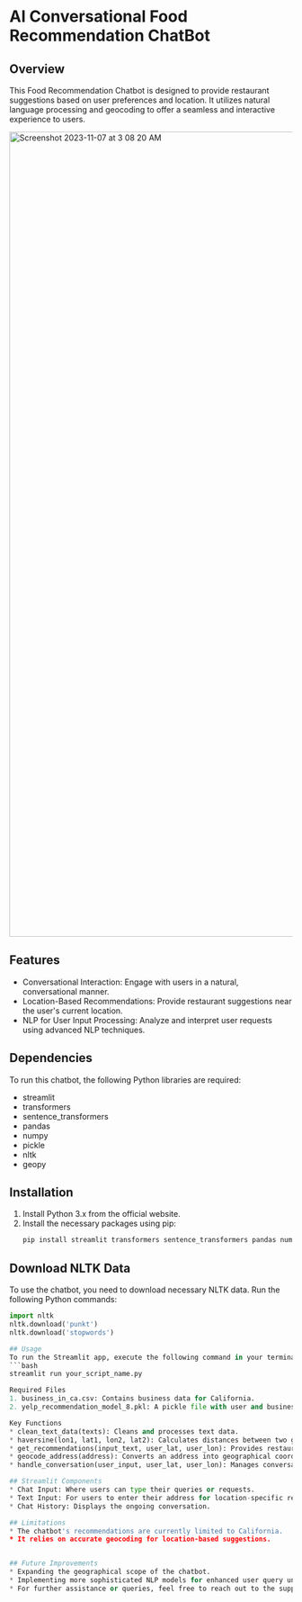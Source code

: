 # AI Conversational Food Recommendation ChatBot

## Overview
This Food Recommendation Chatbot is designed to provide restaurant suggestions based on user preferences and location. It utilizes natural language processing and geocoding to offer a seamless and interactive experience to users.

<img width="1431" alt="Screenshot 2023-11-07 at 3 08 20 AM" src="https://github.com/mrunmayee17/AI-Conversational-ChatBot/assets/48186569/d534e3d2-5842-48af-a180-cde9547ac069">


## Features
- Conversational Interaction: Engage with users in a natural, conversational manner.
- Location-Based Recommendations: Provide restaurant suggestions near the user's current location.
- NLP for User Input Processing: Analyze and interpret user requests using advanced NLP techniques.

## Dependencies
To run this chatbot, the following Python libraries are required:
- streamlit
- transformers
- sentence_transformers
- pandas
- numpy
- pickle
- nltk
- geopy

## Installation
1. Install Python 3.x from the official website.
2. Install the necessary packages using pip:
   ```bash
   pip install streamlit transformers sentence_transformers pandas numpy pickle nltk geopy

## Download NLTK Data
To use the chatbot, you need to download necessary NLTK data. Run the following Python commands:
```python
import nltk
nltk.download('punkt')
nltk.download('stopwords') 

## Usage
To run the Streamlit app, execute the following command in your terminal:
```bash
streamlit run your_script_name.py

Required Files
1. business_in_ca.csv: Contains business data for California.
2. yelp_recommendation_model_8.pkl: A pickle file with user and business embeddings.

Key Functions
* clean_text_data(texts): Cleans and processes text data.
* haversine(lon1, lat1, lon2, lat2): Calculates distances between two geographical points.
* get_recommendations(input_text, user_lat, user_lon): Provides restaurant recommendations.
* geocode_address(address): Converts an address into geographical coordinates.
* handle_conversation(user_input, user_lat, user_lon): Manages conversation logic and user interactions.

## Streamlit Components
* Chat Input: Where users can type their queries or requests.
* Text Input: For users to enter their address for location-specific recommendations.
* Chat History: Displays the ongoing conversation.

## Limitations
* The chatbot's recommendations are currently limited to California.
* It relies on accurate geocoding for location-based suggestions.


## Future Improvements
* Expanding the geographical scope of the chatbot.
* Implementing more sophisticated NLP models for enhanced user query understanding.
* For further assistance or queries, feel free to reach out to the support team or refer to the project documentation.
